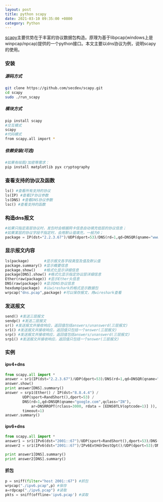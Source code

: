 ```yaml
---
layout: post
title: python scapy
date: 2021-03-10 09:35:00 +0800
category: Python
---
```

[scapy](https://github.com/secdev/scapy)主要优势在于丰富的协议数据包构造。原理为基于libpcap(windows上是winpcap/npcap)提供的一个python接口。本文主要以dns协议为例，说明scapy的使用。
### 安装
##### 源码方式
```bash
git clone https://github.com/secdev/scapy.git
cd scapy
sudo ./run_scapy
```
##### 模块方式
```bash
pip install scapy
#交互模式
scapy
#代码模式
from scapy.all import *
```
##### 依赖安装(可选)
```bash
#如果有绘图/加密等需求：
pip install matplotlib pyx cryptography
```
### 查看支持的协议及函数
```python
ls() #查看所有支持的协议
ls(IP) #查看IP协议参数
ls(DNS) #查看DNS协议参数
lsc() #查看支持的函数
```
### 构造dns报文
```python
#如果只指定高层协议时，发包时会根据网卡信息自动填充低层的协议信息；
#如果某层的协议字段不指定时，会用默认值填充，一般为0；
package = IP(dst="2.2.3.67")/UDP(dport=53)/DNS(rd=1,qd=DNSQR(qname="www.jd.com")) 
```
### 显示报文内容
```python
ls(package)       #显示报文各字段类型及值及默认值
package.summary() #显示概要信息
package.show()    #格式化显示详细信息
package[DNS].show() #格式化显示指定协议层详细信息
Ether(raw(package)) #显示Ether头信息
DNS(raw(package)) #显示DNS协议信息
hexdump(package)  #以wireshark的格式显示数据包
wrpcap("dns.pcap",package) #可以保存报文，用wireshark查看
```
### 发送报文
```python
send() #发送三层报文
sendp() #发送二层报文
sr() #发送报文并接收响应，返回值包括answers/unanswerd(三层报文)
sr1() #发送报文并接收响应，返回值只包括一个answer(三层报文)
srp() #发送报文并接收响应，返回值包括answers/unanswerd(三层报文)
srp1() #发送报文并接收响应，返回值只包括一个answer(三层报文)
```
### 实例
#### ipv4+dns
```python
from scapy.all import *
answer = sr1(IP(dst="2.2.3.67")/UDP(dport=53)/DNS(rd=1,qd=DNSQR(qname="www.jd.com")),verbose=0)
answer.show()
print answer[DNS].summary()
answer = srp1(Ether() / IP(dst="8.8.4.4") /
        UDP(sport=RandShort(),dport=53) /
        DNS(rd=1,qd=DNSQR(qname="google.com",qclass="IN"),
            ar=DNSRROPT(rclass=3000, rdata = [EDNS0TLV(optcode=1)] )),
        timeout=1)
answer.summary()
```
#### ipv6+dns
```python
from scapy.all import *
answer1 = sr1(IPv6(dst="2001::67")/UDP(sport=RandShort(),dport=53)/DNS(rd=1,id=123,qd=DNSQR(qname="www.jd.com")))
answer2 = sr1(IPv6(dst="2001::67")/IPv6ExtHdrDestOpt()/UDP(dport=53)/DNS(rd=1,qd=DNSQR(qname="www.jd.com")))

print answer1[DNS].summary()
print answer2[DNS].summary()
```
#### 抓包
```python
p = sniff(filter="host 2001::67") #抓包
wrpcap("./ipv6.pcap",p) #保存
a=rdpcap("./ipv6.pcap") #读取
pkts = sniff(offline='ipv6.pcap') #读取
```

